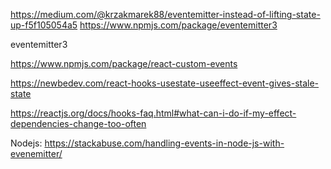 https://medium.com/@krzakmarek88/eventemitter-instead-of-lifting-state-up-f5f105054a5
https://www.npmjs.com/package/eventemitter3

eventemitter3


https://www.npmjs.com/package/react-custom-events

https://newbedev.com/react-hooks-usestate-useeffect-event-gives-stale-state


https://reactjs.org/docs/hooks-faq.html#what-can-i-do-if-my-effect-dependencies-change-too-often







Nodejs:
https://stackabuse.com/handling-events-in-node-js-with-evenemitter/






